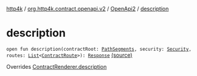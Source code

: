 [http4k](../../index.md) / [org.http4k.contract.openapi.v2](../index.md) / [OpenApi2](index.md) / [description](./description.md)

# description

`open fun description(contractRoot: `[`PathSegments`](../../org.http4k.contract/-path-segments/index.md)`, security: `[`Security`](../../org.http4k.contract.security/-security/index.md)`, routes: `[`List`](https://kotlinlang.org/api/latest/jvm/stdlib/kotlin.collections/-list/index.html)`<`[`ContractRoute`](../../org.http4k.contract/-contract-route/index.md)`>): `[`Response`](../../org.http4k.core/-response/index.md) [(source)](https://github.com/http4k/http4k/blob/master/http4k-contract/src/main/kotlin/org/http4k/contract/openapi/v2/OpenApi2.kt#L46)

Overrides [ContractRenderer.description](../../org.http4k.contract/-contract-renderer/description.md)

